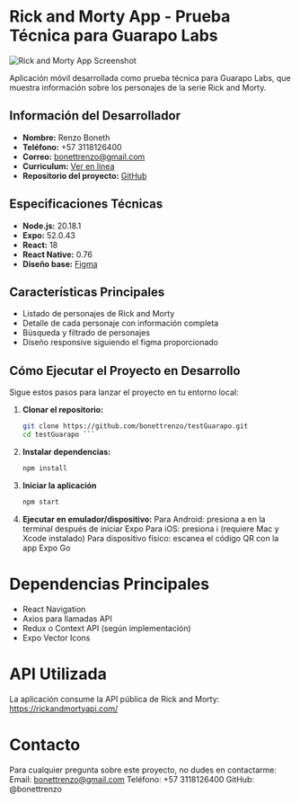 # Rick and Morty App - Prueba Técnica para Guarapo Labs

![Rick and Morty App Screenshot]([https://github.com/bonettrenzo/testGuarapo/blob/main/assets/splashIcone.png?raw=true](https://github.com/bonettrenzo/testGuarapo/blob/main/assets/splashIcone.png?raw=true))

Aplicación móvil desarrollada como prueba técnica para Guarapo Labs, que muestra información sobre los personajes de la serie Rick and Morty.

## Información del Desarrollador

- **Nombre:** Renzo Boneth
- **Teléfono:** +57 3118126400
- **Correo:** bonettrenzo@gmail.com
- **Curriculum:** [Ver en línea](https://curriculum-web-fll6.onrender.com/)
- **Repositorio del proyecto:** [GitHub](https://github.com/bonettrenzo/testGuarapo)

## Especificaciones Técnicas

- **Node.js:** 20.18.1
- **Expo:** 52.0.43
- **React:** 18
- **React Native:** 0.76
- **Diseño base:** [Figma](https://www.figma.com/design/Pd8AycDOiq0qXkYWbHU8m9/Rick-and-Morty--Guarapo-?node-id=92-0&t=9xRwBSd4EAAUKYjz-0)

## Características Principales

- Listado de personajes de Rick and Morty
- Detalle de cada personaje con información completa
- Búsqueda y filtrado de personajes
- Diseño responsive siguiendo el figma proporcionado

## Cómo Ejecutar el Proyecto en Desarrollo

Sigue estos pasos para lanzar el proyecto en tu entorno local:

1. **Clonar el repositorio:**
   ```bash
   git clone https://github.com/bonettrenzo/testGuarapo.git
   cd testGuarapo ```

2. **Instalar dependencias:**
   ```bash
   npm install
   ```
3. **Iniciar la aplicación**
   ```bash
   npm start 
   ```
4. **Ejecutar en emulador/dispositivo:**
Para Android: presiona a en la terminal después de iniciar Expo
Para iOS: presiona i (requiere Mac y Xcode instalado)
Para dispositivo físico: escanea el código QR con la app Expo Go


# Dependencias Principales
 * React Navigation
 * Axios para llamadas API
 * Redux o Context API (según implementación)
 * Expo Vector Icons

# API Utilizada
La aplicación consume la API pública de Rick and Morty:
https://rickandmortyapi.com/

# Contacto
Para cualquier pregunta sobre este proyecto, no dudes en contactarme:
Email: bonettrenzo@gmail.com
Teléfono: +57 3118126400
GitHub: @bonettrenzo

